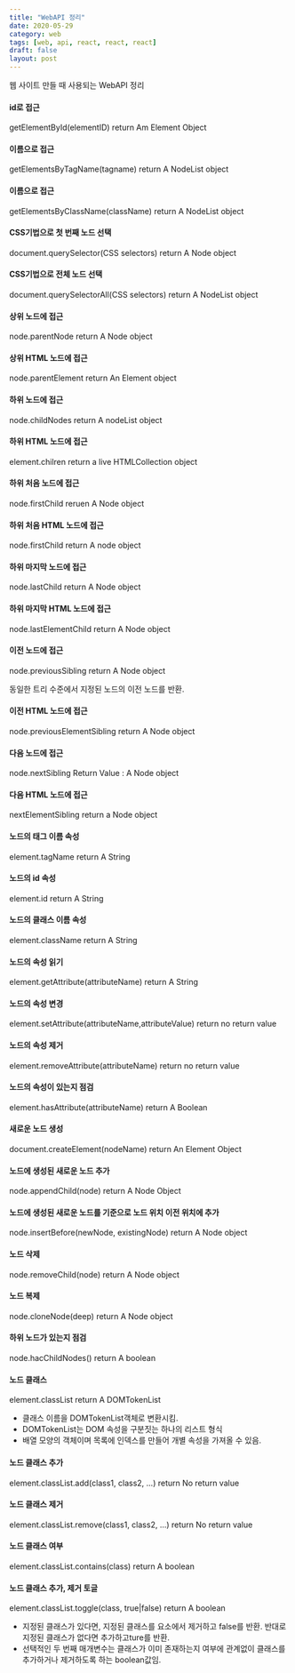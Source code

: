 ```yaml
---
title: "WebAPI 정리"
date: 2020-05-29
category: web
tags: [web, api, react, react, react]
draft: false
layout: post
---
```


웹 사이트 만들 때 사용되는 WebAPI 정리


#### id로 접근


getElementById(elementID)
return Am Element Object


#### 이름으로 접근

getElementsByTagName(tagname)
return A NodeList object


#### 이름으로 접근

getElementsByClassName(className)
return A NodeList object


#### CSS기법으로 첫 번째 노드 선택

document.querySelector(CSS selectors)
return A Node object


#### CSS기법으로 전체 노드 선택

document.querySelectorAll(CSS selectors)
return A NodeList object


#### 상위 노드에 접근

node.parentNode
return A Node object


#### 상위 HTML 노드에 접근

node.parentElement
return An Element object


#### 하위 노드에 접근

node.childNodes
return A nodeList object


#### 하위 HTML 노드에 접근

element.chilren
return a live HTMLCollection object


#### 하위 처음 노드에 접근

node.firstChild
reruen A Node object


#### 하위 처음 HTML 노드에 접근

node.firstChild
return A node object


#### 하위 마지막 노드에 접근

node.lastChild
return A Node object


#### 하위 마지막 HTML 노드에 접근

node.lastElementChild
return A Node object


#### 이전 노드에 접근

node.previousSibling
return A Node object

동일한 트리 수준에서 지정된 노드의 이전 노드를 반환.


#### 이전 HTML 노드에 접근

node.previousElementSibling
return A Node object


#### 다음 노드에 접근

node.nextSibling
Return Value : A Node object



#### 다음 HTML 노드에 접근

nextElementSibling
return a Node object


#### 노드의 태그 이름 속성

element.tagName
return A String


#### 노드의 id 속성

element.id
return A String


#### 노드의 클래스 이름 속성

element.className
return A String


#### 노드의 속성 읽기

element.getAttribute(attributeName)
return A String


#### 노드의 속성 변경

element.setAttribute(attributeName,attributeValue)
return no return value


#### 노드의 속성 제거

element.removeAttribute(attributeName)
return no return value


#### 노드의 속성이 있는지 점검

element.hasAttribute(attributeName)
return A Boolean


#### 새로운 노드 생성

document.createElement(nodeName)
return An Element Object


#### 노드에 생성된 새로운 노드 추가

node.appendChild(node)
return A Node Object


#### 노드에 생성된 새로운 노드를 기준으로 노드 위치 이전 위치에 추가

node.insertBefore(newNode, existingNode)
return A Node object


#### 노드 삭제

node.removeChild(node)
return A Node object


#### 노드 복제

node.cloneNode(deep)
return A Node object



#### 하위 노드가 있는지 점검

node.hacChildNodes()
return A boolean


#### 노드 클래스

element.classList
return A DOMTokenList

- 클래스 이름을 DOMTokenList객체로 변환시킴.
- DOMTokenList는 DOM 속성을 구분짓는 하나의 리스트 형식
- 배열 모양의 객체이며 목록에 인덱스를 만들어 개별 속성을 가져올 수 있음.


#### 노드 클래스 추가

element.classList.add(class1, class2, ...)
return No return value


#### 노드 클래스 제거

element.classList.remove(class1, class2, ...)
return No return value


#### 노드 클래스 여부

element.classList.contains(class)
return A boolean


#### 노드 클래스 추가, 제거 토글

element.classList.toggle(class, true|false)
return A boolean

- 지정된 클래스가 있다면, 지정된 클래스를 요소에서 제거하고 false를 반환. 반대로 지정된 클래스가 없다면 추가하고ture를 반환.
- 선택적인 두 번째 매개변수는 클래스가 이미 존재하는지 여부에 관계없이 클래스를 추가하거나 제거하도록 하는 boolean값임.
